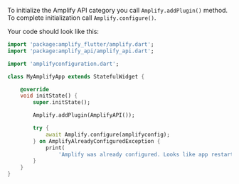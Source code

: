To initialize the Amplify API category you call `Amplify.addPlugin()` method. To complete initialization call `Amplify.configure()`.

Your code should look like this:

```dart
import 'package:amplify_flutter/amplify.dart';
import 'package:amplify_api/amplify_api.dart';

import 'amplifyconfiguration.dart';

class MyAmplifyApp extends StatefulWidget {

    @override
    void initState() {
        super.initState();

        Amplify.addPlugin(AmplifyAPI());

        try {
            await Amplify.configure(amplifyconfig);      
        } on AmplifyAlreadyConfiguredException {
            print(
                'Amplify was already configured. Looks like app restarted on android.');
        }
    }
}
```
